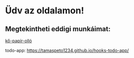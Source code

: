 # Üdv az oldalamon!

## Megtekintheti eddigi munkáimat:

[kő-papír-olló](https://tamaspeto1234.github.io/ko-papir-ollo/)

todo-app:
https://tamaspeto1234.github.io/hooks-todo-app/
